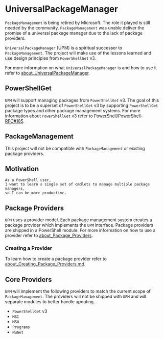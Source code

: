 # UniversalPackageManager

`PackageManagement` is being retired by Microsoft.
The role it played is still needed by the community.
`PackageManagement` was unable deliver the promise of a universal package manager due to the lack of package providers.

`UniversalPackageManager` (UPM) is a spiritual successor to `PackageManagement`.
The project will make use of the lessons learned and use design principles from `PowerShellGet` v3.

For more information on what `UniversalPackageManager` is and how to use it refer to [about_UniversalPackageManager](docs/en-US/about_UniversalPackageManager.md).

## PowerShellGet

`UPM` will support managing packages from `PowerShellGet` v3.
The goal of this project is to be a superset of `PowerShellGet` v3 by supporting `PowerShellGet` package types and other package management systems. For more information about `PowerShellGet` v3 refer to [PowerShell/PowerShell-RFC#185](https://github.com/PowerShell/PowerShell-RFC/pull/185).

## PackageManagement

This project will not be compatible with `PackageManagement` or existing package providers.

## Motivation

```none
As a PowerShell user,
I want to learn a single set of cmdlets to manage multiple package managers,
so I can be more productive.
```

## Package Providers

`UPM` uses a provider model.
Each package management system creates a package provider which implements the `UPM` interface.
Package providers are shipped in a PowerShell module. For more information on how to use a provider refer to [about_Package_Providers](docs/en-US/about_Package_Providers).

### Creating a Provider

To learn how to create a package provider refer to [about_Creating_Package_Providers.md](docs/en-US/about_Creating_Package_Providers.md).

## Core Providers

`UPM` will implement the following providers to match the current scope of `PackageManagement`.
The providers will not be shipped with `UPM` and will separate modules to better handle updating.

- `PowerShellGet` v3
- `MSI`
- `MSU`
- `Programs`
- `NuGet`
